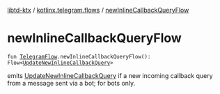 [libtd-ktx](../index.md) / [kotlinx.telegram.flows](index.md) / [newInlineCallbackQueryFlow](./new-inline-callback-query-flow.md)

# newInlineCallbackQueryFlow

`fun `[`TelegramFlow`](../kotlinx.telegram.core/-telegram-flow/index.md)`.newInlineCallbackQueryFlow(): Flow<`[`UpdateNewInlineCallbackQuery`](https://tdlibx.github.io/td/docs/org/drinkless/td/libcore/telegram/TdApi/UpdateNewInlineCallbackQuery.html)`>`

emits [UpdateNewInlineCallbackQuery](https://tdlibx.github.io/td/docs/org/drinkless/td/libcore/telegram/TdApi/UpdateNewInlineCallbackQuery.html) if a new incoming callback query from a message sent via a
bot; for bots only.

